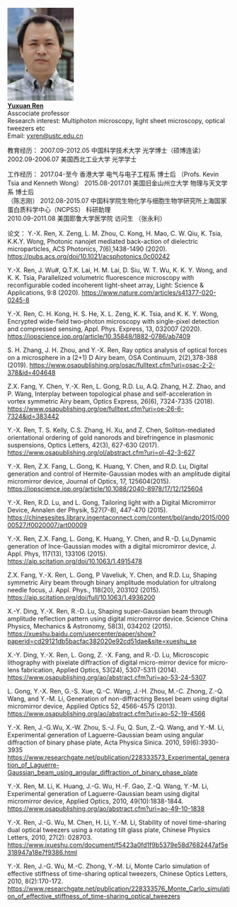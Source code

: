 <img src='/images/Members-YuxuanRen.jpg' width='150'><br/>
[**Yuxuan Ren**](/_pages/Members-YuxuanRen)<br/>
Asscociate professor<br/>
Research interest: Multiphoton microscopy, light sheet microscopy, optical tweezers etc<br/>
Email: yxren@ustc.edu.cn


教育经历：
2007.09-2012.05 中国科学技术大学 光学博士（硕博连读）
2002.09-2006.07 美国西北工业大学 光学学士

工作经历：
2017.04-至今      香港大学            电气与电子工程系  博士后    （Profs. Kevin Tsia and Kenneth Wong）
2015.08-2017.01    美国旧金山州立大学  物理与天文学系    博士后     
（陈志刚）
2012.08-2015.07    中国科学院生物化学与细胞生物学研究所上海国家蛋白质科学中心（NCPSS）                                     科研助理     
2010.09-2011.08    美国耶鲁大学医学院   访问生     （张永利）

论文：
Y.-X. Ren, X. Zeng, L. M. Zhou, C. Kong, H. Mao, C. W. Qiu, K. Tsia, K.K.Y. Wong, Photonic nanojet mediated back-action of dielectric microparticles, ACS Photonics, 7(6),1438-1490 (2020). 
https://pubs.acs.org/doi/10.1021/acsphotonics.0c00242

Y.-X. Ren, J. Wu#, Q.T.K. Lai, H. M. Lai, D. Siu, W. T. Wu, K. K. Y. Wong, and K. K. Tsia, Parallelized volumetric fluorescence microscopy with reconfigurable coded incoherent light-sheet array, Light: Science & Applications, 9:8 (2020). 
https://www.nature.com/articles/s41377-020-0245-8

Y.-X. Ren, C. H. Kong, H. S. He, X. L. Zeng, K. K. Tsia, and K. K. Y. Wong, Encrypted wide-field two-photon microscopy with single-pixel detection and compressed sensing, Appl. Phys. Express, 13, 032007 (2020). 
https://iopscience.iop.org/article/10.35848/1882-0786/ab7409

S. H. Zhang, J. H. Zhou, and Y.-X. Ren, Ray optics analysis of optical forces on a microsphere in a (2+1) D Airy beam, OSA Continuum, 2(2),378-388 (2019).
https://www.osapublishing.org/osac/fulltext.cfm?uri=osac-2-2-378&id=404648

Z.X. Fang, Y. Chen, Y.-X. Ren, L. Gong, R.D. Lu, A.Q. Zhang, H.Z. Zhao, and P. Wang, Interplay between topological phase and self-acceleration in vortex symmetric Airy beam, Optics Express, 26(6), 7324-7335 (2018). 
https://www.osapublishing.org/oe/fulltext.cfm?uri=oe-26-6-7324&id=383442

Y.-X. Ren, T. S. Kelly, C.S. Zhang, H. Xu, and Z. Chen, Soliton-mediated orientational ordering of gold nanorods and birefringence in plasmonic suspensions, Optics Letters, 42(3), 627-630 (2017). 
https://www.osapublishing.org/ol/abstract.cfm?uri=ol-42-3-627

Y.-X. Ren, Z.X. Fang, L. Gong, K. Huang, Y. Chen, and R.D. Lu, Digital generation and control of Hermite-Gaussian modes with an amplitude digital micromirror device, Journal of Optics, 17, 125604(2015).   
https://iopscience.iop.org/article/10.1088/2040-8978/17/12/125604


Y.-X. Ren, R.D. Lu, and L. Gong, Tailoring light with a Digital Micromirror Device, Annalen der Physik, 527(7-8), 447-470 (2015).  
https://chinesesites.library.ingentaconnect.com/content/bpl/andp/2015/00000527/f0020007/art00009

Y.-X. Ren, Z.X. Fang, L. Gong, K. Huang, Y. Chen, and R.-D. Lu,Dynamic generation of Ince-Gaussian modes with a digital micromirror device, J. Appl. Phys, 117(13), 133106 (2015). 
https://aip.scitation.org/doi/10.1063/1.4915478

Z.X. Fang, Y.-X. Ren, L. Gong, P Vaveliuk, Y. Chen, and R.D. Lu, Shaping symmetric Airy beam through binary amplitude modulation for ultralong needle focus, J. Appl. Phys., 118(20), 203102 (2015). 
https://aip.scitation.org/doi/full/10.1063/1.4936200

X.-Y. Ding, Y.-X. Ren, R.-D. Lu, Shaping super-Gaussian beam through amplitude reflection pattern using digital micromirror device. Science China Physics, Mechanics & Astronomy, 58(3), 034202 (2015). 
https://xueshu.baidu.com/usercenter/paper/show?paperid=cd29121db5bacfac382020e92cd51dae&site=xueshu_se

X.-Y. Ding, Y.-X. Ren, L. Gong, Z. -X. Fang, and R.-D. Lu, Microscopic lithography with pixelate diffraction of digital micro-mirror device for micro-lens fabrication, Applied Optics, 53(24), 5307-5311 (2014). 
https://www.osapublishing.org/ao/abstract.cfm?uri=ao-53-24-5307

L. Gong, Y.-X. Ren, G.-S. Xue, Q.-C. Wang, J.-H. Zhou, M.-C. Zhong, Z.-Q. Wang, and Y.-M. Li, Generation of non-diffracting Bessel beam using digital micromirror device, Applied Optics 52, 4566-4575 (2013).
https://www.osapublishing.org/ao/abstract.cfm?uri=ao-52-19-4566

Y.-X. Ren, J.-G.Wu, X.-W. Zhou, S.-J. Fu, Q. Sun, Z.-Q. Wang, and Y.-M. Li, Experimental generation of Laguerre-Gaussian beam using angular diffraction of binary phase plate, Acta Physica Sinica. 2010, 59(6):3930-3935 
https://www.researchgate.net/publication/228333573_Experimental_generation_of_Laguerre-Gaussian_beam_using_angular_diffraction_of_binary_phase_plate

Y.-X. Ren, M. Li, K. Huang, J.-G. Wu, H.-F. Gao, Z.-Q. Wang, Y.-M. Li, Experimental generation of Laguerre-Gaussian beam using digital micromirror device, Applied Optics, 2010, 49(10):1838-1844. 
https://www.osapublishing.org/ao/abstract.cfm?uri=ao-49-10-1838

Y.-X. Ren, J.-G. Wu, M. Chen, H. Li, Y.-M. Li, Stability of novel time-sharing dual optical tweezers using a rotating tilt glass plate, Chinese Physics Letters, 2010, 27(2): 028703. 
https://www.ixueshu.com/document/f5423a0fd1f9b5379e58d7682447af5e318947a18e7f9386.html

Y.-X. Ren, J.-G. Wu, M.-C. Zhong, Y.-M. Li, Monte Carlo simulation of effective stiffness of time-sharing optical tweezers, Chinese Optics Letters, 2010, 8(2):170-172. 
https://www.researchgate.net/publication/228333576_Monte_Carlo_simulation_of_effective_stiffness_of_time-sharing_optical_tweezers
